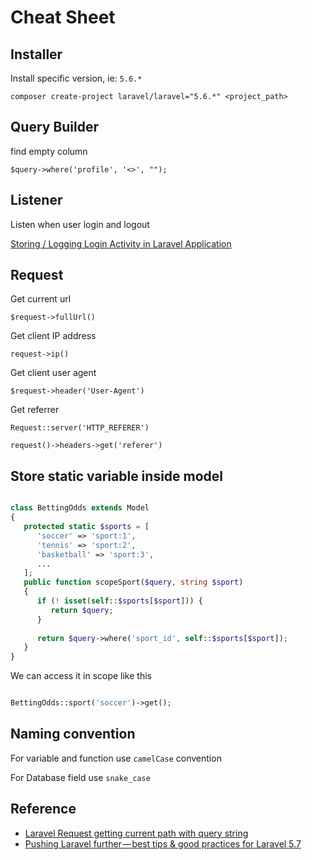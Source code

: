 # Cheat Sheet

## Installer

Install specific version, ie: `5.6.*`

`composer create-project laravel/laravel="5.6.*" <project_path>`

## Query Builder

find empty column

`$query->where('profile', '<>', "");`

## Listener

Listen when user login and logout

[Storing / Logging Login Activity in Laravel Application](https://infylife.wordpress.com/2016/08/10/storing-logging-login-activity-in-laravel-application/)

## Request

Get current url

`$request->fullUrl()`

Get client IP address

`request->ip()`

Get client user agent

`$request->header('User-Agent')`

Get referrer

`Request::server('HTTP_REFERER')`

`request()->headers->get('referer')`

## Store static variable inside model

```php

class BettingOdds extends Model
{
   protected static $sports = [
      'soccer' => 'sport:1',
      'tennis' => 'sport:2',
      'basketball' => 'sport:3',
      ...
   ];
   public function scopeSport($query, string $sport)
   {
      if (! isset(self::$sports[$sport])) {
         return $query;
      }
      
      return $query->where('sport_id', self::$sports[$sport]);
   }
}

```

We can access it in scope like this

```php

BettingOdds::sport('soccer')->get();

```

## Naming convention

For variable and function use `camelCase` convention

For Database field use `snake_case`

## Reference

* [Laravel Request getting current path with query string](https://stackoverflow.com/questions/31555494/laravel-request-getting-current-path-with-query-string)
* [Pushing Laravel further — best tips & good practices for Laravel 5.7](https://medium.com/@alexrenoki/pushing-laravel-further-best-tips-good-practices-for-laravel-5-7-ac97305b8cac)
